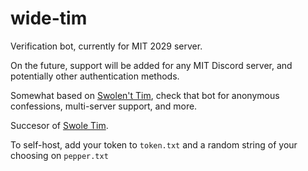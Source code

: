 # wide-tim

Verification bot, currently for MIT 2029 server.

On the future, support will be added for any MIT Discord server, and potentially other authentication methods.

Somewhat based on [Swolen't Tim](https://github.com/gabrc52/swolent-tim), check that bot for anonymous confessions, multi-server support, and more.

Succesor of [Swole Tim](https://github.com/sipb/swole-tim).

To self-host, add your token to `token.txt` and a random string of your choosing on `pepper.txt`
